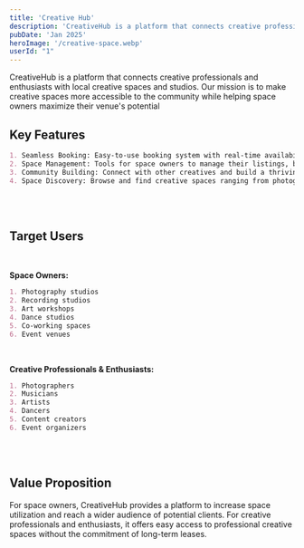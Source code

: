 ```yaml
---
title: 'Creative Hub'
description: 'CreativeHub is a platform that connects creative professionals and enthusiasts with local creative spaces and studios. Our mission is to make creative spaces more accessible to the community while helping space owners maximize their venues potential'
pubDate: 'Jan 2025'
heroImage: '/creative-space.webp'
userId: "1"
---
```


CreativeHub is a platform that connects creative professionals and enthusiasts with local creative spaces and studios. Our mission is to make creative spaces more accessible to the community while helping space owners maximize their venue's potential

## Key Features
```markdown
1. Seamless Booking: Easy-to-use booking system with real-time availability checking and instant confirmation.
2. Space Management: Tools for space owners to manage their listings, bookings, and availability calendar.
3. Community Building: Connect with other creatives and build a thriving local creative ecosystem.
4. Space Discovery: Browse and find creative spaces ranging from photography studios, art workshops, recording studios, to dance practice rooms.
```
<br/>
<br/>

## Target Users
<br/>

**Space Owners:**
```markdown
1. Photography studios
2. Recording studios
3. Art workshops
4. Dance studios
5. Co-working spaces
6. Event venues
```
<br/>

**Creative Professionals & Enthusiasts:**
```markdown
1. Photographers
2. Musicians
3. Artists
4. Dancers
5. Content creators
6. Event organizers
```
<br/>
<br/>

## Value Proposition

For space owners, CreativeHub provides a platform to increase space utilization and reach a wider audience of potential clients. For creative professionals and enthusiasts, it offers easy access to professional creative spaces without the commitment of long-term leases.
<br/>
<br/>